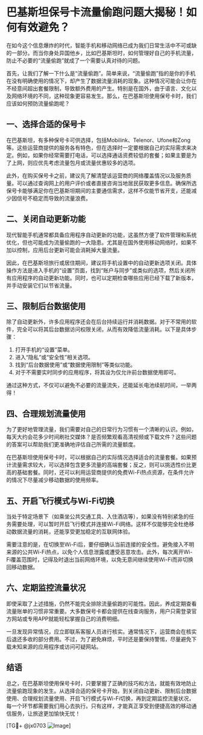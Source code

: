 # 巴基斯坦保号卡流量偷跑问题大揭秘！如何有效避免？

在如今这个信息爆炸的时代，智能手机和移动网络已成为我们日常生活中不可或缺的一部分。而当你身处异国他乡，比如巴基斯坦时，如何管理好自己的手机流量，防止不必要的“流量偷跑”就成了一个需要认真对待的问题。

首先，让我们了解一下什么是“流量偷跑”。简单来说，“流量偷跑”指的是你的手机在没有明确使用的情况下，却产生了数据流量消耗的现象。这种情况可能会让你在不经意间超出套餐限制，导致额外费用的产生。特别是在国外，由于语言、文化以及网络环境的不同，这种现象更容易发生。那么，在巴基斯坦使用保号卡时，我们应该如何预防流量偷跑呢？

## 一、选择合适的保号卡

在巴基斯坦，有多种保号卡可供选择，包括Mobilink、Telenor、Ufone和Zong等。这些运营商提供的服务各有特色，但在选择时一定要根据自己的实际需求来决定。例如，如果你经常需要打电话，可以选择通话资费较低的套餐；如果主要是为了上网，则应优先考虑流量包月或流量优惠较多的选项。

此外，在购买保号卡之前，建议先了解清楚该运营商的网络覆盖情况以及服务质量。可以通过查询网上的用户评价或者直接咨询当地居民获取更多信息。确保所选保号卡能够满足你在巴基斯坦期间的主要通信需求，这样不仅能节省开支，还能减少因信号不稳定而导致的流量浪费。

## 二、关闭自动更新功能

现代智能手机通常都具备应用程序自动更新的功能，这虽然方便了软件管理和系统优化，但也可能成为流量偷跑的一大隐患。尤其是在国外使用移动网络时，如果不加以控制，应用后台更新可能会消耗掉大量流量。

因此，在巴基斯坦旅行或居住期间，建议将手机设置中的自动更新选项关闭。具体操作方法是进入手机的“设置”页面，找到“账户与同步”或类似的选项，然后关闭所有应用程序的自动更新功能。同时，也可以定期检查哪些应用已经下载了新版本，并手动安装它们以节省流量。

## 三、限制后台数据使用

除了自动更新外，许多应用程序还会在后台持续运行并消耗数据。对于不常用的软件，完全可以将其后台数据访问权限关闭，从而有效降低流量消耗。以下是具体步骤：

1. 打开手机的“设置”菜单。
2. 进入“隐私”或“安全性”相关选项。
3. 找到“后台数据使用”或“数据使用限制”等类似功能。
4. 对于不需要实时同步的应用程序，将其设为仅允许前台数据使用即可。

通过这种方式，不仅可以避免不必要的流量流失，还能延长电池续航时间，一举两得！

## 四、合理规划流量使用

为了更好地管理流量，我们需要对自己的日常行为习惯有一个清晰的认识。例如，每天大约会花多少时间刷社交媒体？是否频繁观看高清视频或下载文件？这些问题的答案可以帮助我们更准确地评估自己所需的流量额度。

在巴基斯坦使用保号卡时，可以根据自己的实际情况选择适合的流量套餐。如果预计流量需求较大，可以选择包含更多流量的高端套餐；反之，则可以挑选性价比更高的基础套餐。同时，还可以利用运营商提供的免费Wi-Fi热点资源，在条件允许的情况下尽量减少移动数据的使用频率。

## 五、开启飞行模式与Wi-Fi切换

当处于特定场景下（如乘坐公共交通工具、入住酒店等），如果没有特别紧急的任务需要处理，可以暂时开启飞行模式并连接Wi-Fi网络。这样不仅能够完全杜绝移动数据流量的消耗，还能享受更加稳定的互联网体验。

需要注意的是，在切换至Wi-Fi后，要仔细确认当前连接的安全性。避免接入不明来源的公共Wi-Fi热点，以免个人信息泄露或遭受恶意攻击。此外，每次离开Wi-Fi覆盖范围时，记得及时退出当前网络环境，以免无意间继续使用Wi-Fi而非切换回移动数据。

## 六、定期监控流量状况

即使采取了上述措施，仍然不能完全排除流量偷跑的可能性。因此，养成定期查看流量账单的习惯非常重要。大多数保号卡都会提供在线查询服务，用户只需登录官方网站或专用APP就能轻松掌握自己的消费明细。

一旦发现异常情况，应立即联系客服人员进行核实。通常情况下，运营商会在核实后退还多收的部分费用。不过，为了避免麻烦，平时还是要保持警惕，尽量避免下载未知来源的应用程序或访问可疑网站。

## 结语

总之，在巴基斯坦使用保号卡时，只要掌握了正确的技巧和方法，就能有效地防止流量偷跑现象的发生。从选择合适的保号卡开始，到关闭自动更新、限制后台数据使用、合理规划流量使用、开启飞行模式与Wi-Fi切换，再到定期监控流量状况，每一个环节都需要我们用心去执行。只有这样，才能真正享受到便捷高效的移动通信服务，让旅途更加愉快无忧！

[TG💪+ @jx0703 ![Image](https://github.com/user-attachments/assets/dbca1d08-cadb-493c-b0ec-ad6f7a83f270)]